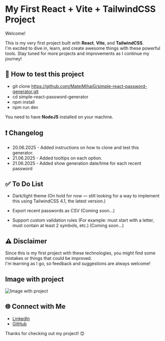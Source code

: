 # My First React + Vite + TailwindCSS Project

Welcome! 

This is my very first project built with **React**, **Vite**, and **TailwindCSS**.  
I'm excited to dive in, learn, and create awesome things with these powerful tools. Stay tuned for more projects and improvements as I continue my journey!

## 🚀 How to test this project

- git clone https://github.com/MateiMihaiG/simple-react-password-generator.git
- cd simple-react-password-generator
- npm install
- npm run dev

You need to have **NodeJS** installed on your machine.

## :exclamation: Changelog

- 20.06.2025 - Added instructions on how to clone and test this generator.
- 21.06.2025 - Added tooltips on each option.
- 21.06.2025 - Added show generation date/time for each recent password

## ✅ To Do List

- Dark/light theme
(On hold for now — still looking for a way to implement this using TailwindCSS 4.1, the latest version.)

- Export recent passwords as CSV
(Coming soon...)

- Support custom validation rules (For example: must start with a letter, must contain at least 2 symbols, etc.)
(Coming soon...)

## ⚠️ Disclaimer

Since this is my first project with these technologies, you might find some mistakes or things that could be improved.  
I'm learning as I go, so feedback and suggestions are always welcome!

## Image with project

![Image with project](https://i.postimg.cc/4365nt6v/Screenshot-1.png)

## 🌐 Connect with Me

- [LinkedIn](https://www.linkedin.com/in/matei-mihai-ghisoiu/)  
- [GitHub](https://github.com/MateiMihaiG)

Thanks for checking out my project! 😊